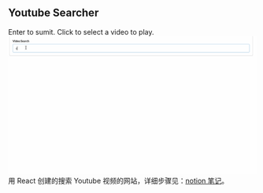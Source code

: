 ## Youtube Searcher

Enter to sumit. Click to select a video to play.
![preview](./preview.gif)
用 React 创建的搜索 Youtube 视频的网站，详细步骤见：[notion 笔记](https://occipital-flower-2ac.notion.site/Youtube-App-1526ce79f6644999b9bd87b28cd511a6)。
